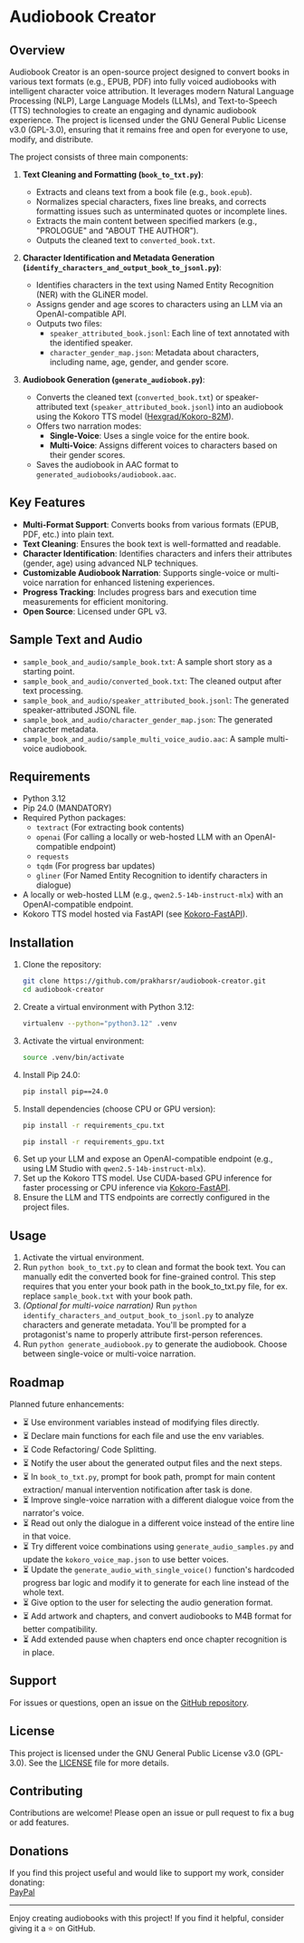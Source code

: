 # Audiobook Creator

## Overview

Audiobook Creator is an open-source project designed to convert books in various text formats (e.g., EPUB, PDF) into fully voiced audiobooks with intelligent character voice attribution. It leverages modern Natural Language Processing (NLP), Large Language Models (LLMs), and Text-to-Speech (TTS) technologies to create an engaging and dynamic audiobook experience. The project is licensed under the GNU General Public License v3.0 (GPL-3.0), ensuring that it remains free and open for everyone to use, modify, and distribute.

The project consists of three main components:

1. **Text Cleaning and Formatting (`book_to_txt.py`)**:
   - Extracts and cleans text from a book file (e.g., `book.epub`).
   - Normalizes special characters, fixes line breaks, and corrects formatting issues such as unterminated quotes or incomplete lines.
   - Extracts the main content between specified markers (e.g., "PROLOGUE" and "ABOUT THE AUTHOR").
   - Outputs the cleaned text to `converted_book.txt`.

2. **Character Identification and Metadata Generation (`identify_characters_and_output_book_to_jsonl.py`)**:
   - Identifies characters in the text using Named Entity Recognition (NER) with the GLiNER model.
   - Assigns gender and age scores to characters using an LLM via an OpenAI-compatible API.
   - Outputs two files:
     - `speaker_attributed_book.jsonl`: Each line of text annotated with the identified speaker.
     - `character_gender_map.json`: Metadata about characters, including name, age, gender, and gender score.

3. **Audiobook Generation (`generate_audiobook.py`)**:
   - Converts the cleaned text (`converted_book.txt`) or speaker-attributed text (`speaker_attributed_book.jsonl`) into an audiobook using the Kokoro TTS model ([Hexgrad/Kokoro-82M](https://huggingface.co/hexgrad/Kokoro-82M)).
   - Offers two narration modes:
     - **Single-Voice**: Uses a single voice for the entire book.
     - **Multi-Voice**: Assigns different voices to characters based on their gender scores.
   - Saves the audiobook in AAC format to `generated_audiobooks/audiobook.aac`.

## Key Features

- **Multi-Format Support**: Converts books from various formats (EPUB, PDF, etc.) into plain text.
- **Text Cleaning**: Ensures the book text is well-formatted and readable.
- **Character Identification**: Identifies characters and infers their attributes (gender, age) using advanced NLP techniques.
- **Customizable Audiobook Narration**: Supports single-voice or multi-voice narration for enhanced listening experiences.
- **Progress Tracking**: Includes progress bars and execution time measurements for efficient monitoring.
- **Open Source**: Licensed under GPL v3.

## Sample Text and Audio

- `sample_book_and_audio/sample_book.txt`: A sample short story as a starting point.
- `sample_book_and_audio/converted_book.txt`: The cleaned output after text processing.
- `sample_book_and_audio/speaker_attributed_book.jsonl`: The generated speaker-attributed JSONL file.
- `sample_book_and_audio/character_gender_map.json`: The generated character metadata.
- `sample_book_and_audio/sample_multi_voice_audio.aac`: A sample multi-voice audiobook.

## Requirements

- Python 3.12
- Pip 24.0 (MANDATORY)
- Required Python packages:
  - `textract` (For extracting book contents)
  - `openai` (For calling a locally or web-hosted LLM with an OpenAI-compatible endpoint)
  - `requests`
  - `tqdm` (For progress bar updates)
  - `gliner` (For Named Entity Recognition to identify characters in dialogue)
- A locally or web-hosted LLM (e.g., `qwen2.5-14b-instruct-mlx`) with an OpenAI-compatible endpoint.
- Kokoro TTS model hosted via FastAPI (see [Kokoro-FastAPI](https://github.com/remsky/Kokoro-FastAPI)).

## Installation

1. Clone the repository:
   ```bash
   git clone https://github.com/prakharsr/audiobook-creator.git
   cd audiobook-creator
   ```
2. Create a virtual environment with Python 3.12:
   ```bash
   virtualenv --python="python3.12" .venv
   ```
3. Activate the virtual environment:
   ```bash
   source .venv/bin/activate
   ```
4. Install Pip 24.0:
   ```bash
   pip install pip==24.0
   ```
5. Install dependencies (choose CPU or GPU version):
   ```bash
   pip install -r requirements_cpu.txt
   ```
   ```bash
   pip install -r requirements_gpu.txt
   ```
6. Set up your LLM and expose an OpenAI-compatible endpoint (e.g., using LM Studio with `qwen2.5-14b-instruct-mlx`).
7. Set up the Kokoro TTS model. Use CUDA-based GPU inference for faster processing or CPU inference via [Kokoro-FastAPI](https://github.com/remsky/Kokoro-FastAPI).
8. Ensure the LLM and TTS endpoints are correctly configured in the project files.

## Usage

1. Activate the virtual environment.
2. Run `python book_to_txt.py` to clean and format the book text. You can manually edit the converted book for fine-grained control. This step requires that you enter your book path in the book_to_txt.py file, for ex. replace `sample_book.txt` with your book path.
3. *(Optional for multi-voice narration)* Run `python identify_characters_and_output_book_to_jsonl.py` to analyze characters and generate metadata. You'll be prompted for a protagonist's name to properly attribute first-person references.
4. Run `python generate_audiobook.py` to generate the audiobook. Choose between single-voice or multi-voice narration.

## Roadmap

Planned future enhancements:

-  ⏳ Use environment variables instead of modifying files directly.
-  ⏳ Declare main functions for each file and use the env variables.
-  ⏳ Code Refactoring/ Code Splitting.
-  ⏳ Notify the user about the generated output files and the next steps. 
-  ⏳ In `book_to_txt.py`, prompt for book path, prompt for main content extraction/ manual intervention notification after task is done.
-  ⏳ Improve single-voice narration with a different dialogue voice from the narrator's voice.
-  ⏳ Read out only the dialogue in a different voice instead of the entire line in that voice.
-  ⏳ Try different voice combinations using `generate_audio_samples.py` and update the `kokoro_voice_map.json` to use better voices. 
-  ⏳ Update the `generate_audio_with_single_voice()` function's hardcoded progress bar logic and modify it to generate for each line instead of the whole text.
-  ⏳ Give option to the user for selecting the audio generation format.
-  ⏳ Add artwork and chapters, and convert audiobooks to M4B format for better compatibility.
-  ⏳ Add extended pause when chapters end once chapter recognition is in place.

## Support

For issues or questions, open an issue on the [GitHub repository](https://github.com/prakharsr/audiobook-creator/issues).

## License

This project is licensed under the GNU General Public License v3.0 (GPL-3.0). See the [LICENSE](LICENSE) file for more details.

## Contributing

Contributions are welcome! Please open an issue or pull request to fix a bug or add features.

## Donations

If you find this project useful and would like to support my work, consider donating:  
[PayPal](https://paypal.me/prakharsr)

---

Enjoy creating audiobooks with this project! If you find it helpful, consider giving it a ⭐ on GitHub.